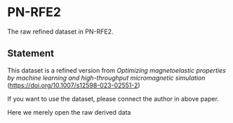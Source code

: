 # PN-RFE2
The raw refined dataset in PN-RFE2.

## Statement
This dataset is a refined version from *Optimizing magnetoelastic properties by machine learning and high-throughput micromagnetic simulation* (https://doi.org/10.1007/s12598-023-02551-2)

If you want to use the dataset, please connect the author in above paper.

Here we merely open the raw derived data
